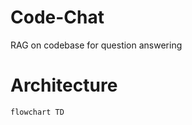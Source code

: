 # Code-Chat
RAG on codebase for question answering

# Architecture
```mermaid
flowchart TD
    
```
